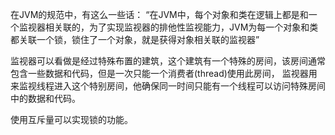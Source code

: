 在JVM的规范中，有这么一些话：  “在JVM中，每个对象和类在逻辑上都是和一个监视器相关联的，为了实现监视器的排他性监视能力，JVM为每一个对象和类都关联一个锁，锁住了一个对象，就是获得对象相关联的监视器” 

监视器可以看做是经过特殊布置的建筑，这个建筑有一个特殊的房间，该房间通常包含一些数据和代码，但是一次只能一个消费者(thread)使用此房间，
监视器用来监视线程进入这个特别房间，他确保同一时间只能有一个线程可以访问特殊房间中的数据和代码。

使用互斥量可以实现锁的功能。

